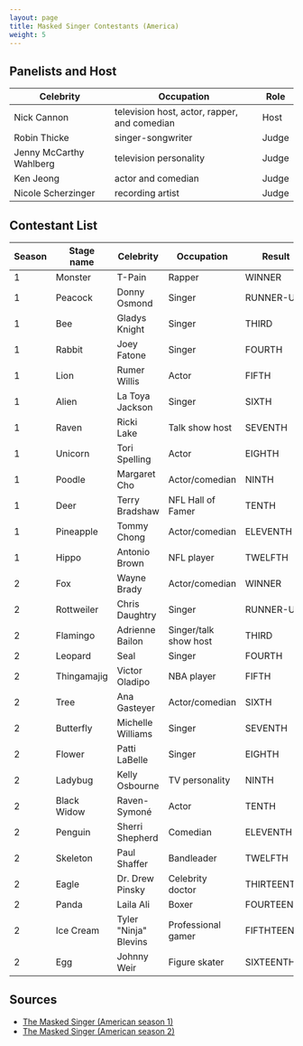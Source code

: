 ```yaml
---
layout: page
title: Masked Singer Contestants (America)
weight: 5
---
```


## Panelists and Host

| Celebrity | Occupation | Role |
| --------- | ---------- | ---- |
| Nick Cannon | television host, actor, rapper, and comedian | Host |
| Robin Thicke | singer-songwriter | Judge |
| Jenny McCarthy Wahlberg | television personality | Judge |
| Ken Jeong | actor and comedian | Judge |
| Nicole Scherzinger | recording artist | Judge |

## Contestant List

| Season | Stage name | Celebrity | Occupation | Result |
| ------ | ---------- | --------- | ---------- | ------ |
| 1 | Monster | T-Pain | Rapper | WINNER |
| 1 | Peacock | Donny Osmond | Singer | RUNNER-UP |
| 1 | Bee | Gladys Knight | Singer | THIRD |
| 1 | Rabbit | Joey Fatone | Singer | FOURTH |
| 1 | Lion | Rumer Willis | Actor | FIFTH |
| 1 | Alien | La Toya Jackson | Singer | SIXTH |
| 1 | Raven | Ricki Lake | Talk show host | SEVENTH |
| 1 | Unicorn | Tori Spelling | Actor | EIGHTH |
| 1 | Poodle | Margaret Cho | Actor/comedian | NINTH |
| 1 | Deer | Terry Bradshaw | NFL Hall of Famer | TENTH |
| 1 | Pineapple | Tommy Chong | Actor/comedian | ELEVENTH |
| 1 | Hippo | Antonio Brown | NFL player | TWELFTH |
| 2 | Fox | Wayne Brady | Actor/comedian | WINNER |
| 2 | Rottweiler | Chris Daughtry | Singer | RUNNER-UP |
| 2 | Flamingo | Adrienne Bailon | Singer/talk show host | THIRD |
| 2 | Leopard | Seal | Singer | FOURTH |
| 2 | Thingamajig | Victor Oladipo | NBA player | FIFTH |
| 2 | Tree | Ana Gasteyer | Actor/comedian | SIXTH |
| 2 | Butterfly | Michelle Williams | Singer | SEVENTH |
| 2 | Flower | Patti LaBelle | Singer | EIGHTH |
| 2 | Ladybug | Kelly Osbourne | TV personality | NINTH |
| 2 | Black Widow | Raven-Symoné | Actor | TENTH |
| 2 | Penguin | Sherri Shepherd | Comedian | ELEVENTH |
| 2 | Skeleton | Paul Shaffer | Bandleader | TWELFTH |
| 2 | Eagle | Dr. Drew Pinsky | Celebrity doctor | THIRTEENTH |
| 2 | Panda | Laila Ali | Boxer | FOURTEENTH |
| 2 | Ice Cream | Tyler "Ninja" Blevins | Professional gamer | FIFTHTEENTH |
| 2 | Egg | Johnny Weir | Figure skater | SIXTEENTH |

## Sources

* [The Masked Singer (American season 1)](https://en.wikipedia.org/wiki/The_Masked_Singer_(American_season_1))
* [The Masked Singer (American season 2)](https://en.wikipedia.org/wiki/The_Masked_Singer_(American_season_2))
